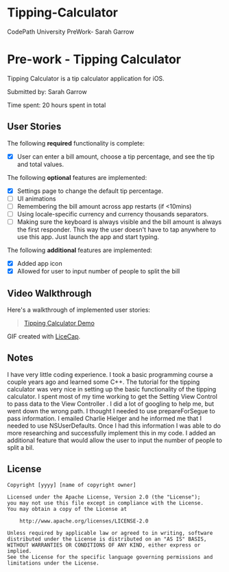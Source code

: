 # Tipping-Calculator
CodePath University PreWork- Sarah Garrow



# Pre-work - Tipping Calculator

Tipping Calculator is a tip calculator application for iOS.

Submitted by: Sarah Garrow

Time spent: 20 hours spent in total

## User Stories

The following **required** functionality is complete:
* [x] User can enter a bill amount, choose a tip percentage, and see the tip and total values.

The following **optional** features are implemented:
* [x] Settings page to change the default tip percentage.
* [ ] UI animations
* [ ] Remembering the bill amount across app restarts (if <10mins)
* [ ] Using locale-specific currency and currency thousands separators.
* [ ] Making sure the keyboard is always visible and the bill amount is always the first responder. This way the user doesn't have to tap anywhere to use this app. Just launch the app and start typing.

The following **additional** features are implemented:

- [x] Added app icon
- [x] Allowed for user to input number of people to split the bill 

## Video Walkthrough 

Here's a walkthrough of implemented user stories:

<blockquote class="imgur-embed-pub" lang="en" data-id="aFAAhMj"><a href="//imgur.com/aFAAhMj">Tipping Calculator Demo</a></blockquote><script async src="//s.imgur.com/min/embed.js" charset="utf-8"></script>

GIF created with [LiceCap](http://www.cockos.com/licecap/).

## Notes

I have very little coding experience. I took a basic programming course a couple years ago and learned some C++. The tutorial for the tipping calculator was very nice in setting up the basic functionality of the tipping calculator. I spent most of my time working to get the Setting View Control to pass data to the View Controller . I did a lot of googling to help me, but went down the wrong path. I thought I needed to use prepareForSegue to pass information. I emailed Charlie Hielger and he informed me that I needed to use NSUserDefaults. Once I had this information I was able to do more researching and successfully implement this in my code. I added an additional feature that would allow the user to input the number of people to split a bil.

## License

    Copyright [yyyy] [name of copyright owner]

    Licensed under the Apache License, Version 2.0 (the "License");
    you may not use this file except in compliance with the License.
    You may obtain a copy of the License at

        http://www.apache.org/licenses/LICENSE-2.0

    Unless required by applicable law or agreed to in writing, software
    distributed under the License is distributed on an "AS IS" BASIS,
    WITHOUT WARRANTIES OR CONDITIONS OF ANY KIND, either express or implied.
    See the License for the specific language governing permissions and
    limitations under the License.
